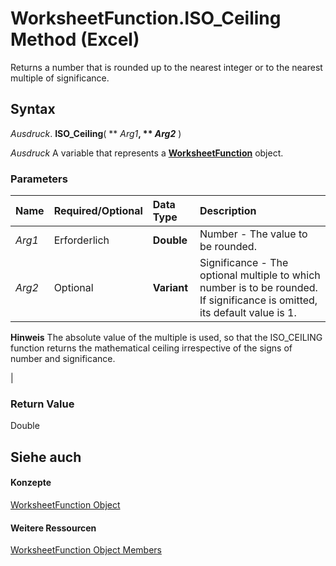 
# WorksheetFunction.ISO_Ceiling Method (Excel)

Returns a number that is rounded up to the nearest integer or to the nearest multiple of significance.


## Syntax

 _Ausdruck_. **ISO_Ceiling**( ** _Arg1_**, ** _Arg2_** )

 _Ausdruck_ A variable that represents a **[WorksheetFunction](7b1d5639-363d-632c-2cf0-2232562646b6.md)** object.


### Parameters



|**Name**|**Required/Optional**|**Data Type**|**Description**|
|:-----|:-----|:-----|:-----|
| _Arg1_|Erforderlich|**Double**|Number - The value to be rounded.|
| _Arg2_|Optional|**Variant**|Significance - The optional multiple to which number is to be rounded. If significance is omitted, its default value is 1.
 **Hinweis**  The absolute value of the multiple is used, so that the ISO_CEILING function returns the mathematical ceiling irrespective of the signs of number and significance.

|

### Return Value

Double


## Siehe auch


#### Konzepte


[WorksheetFunction Object](7b1d5639-363d-632c-2cf0-2232562646b6.md)
#### Weitere Ressourcen


[WorksheetFunction Object Members](http://msdn.microsoft.com/library/6811ca87-4b53-0bff-88c9-30bf7497879a%28Office.15%29.aspx)